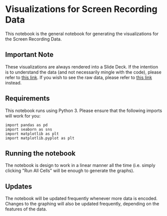 # Visualizations for Screen Recording Data

This notebook is the general notebook for generating the visualizations for the Screen Recording Data. 

## Important Note
These visualizations are always rendered into a Slide Deck. If the intention is to understand the data (and not necessarily mingle with the code), please refer to [this link](https://drive.google.com/drive/folders/1G4Dr3S5Zxq8vBmx89CUk5fQKOjIkC1eR). If you wish to see the raw data, please refer to [this link](https://docs.google.com/spreadsheets/d/1v_sX0Bk54mcdoEeNj0L2ysR0rMvYh_G54-tchhOd3oo/edit?pli=1#gid=1601729613) instead.

## Requirements
This notebook runs using Python 3.
Please ensure that the following imports will work for you: 

```
import pandas as pd
import seaborn as sns
import matplotlib as plt
import matplotlib.pyplot as plt
```

## Running the notebook

The notebook is design to work in a linear manner all the time (i.e. simply clicking "Run All Cells" will be enough to generate the graphs).

## Updates

The notebook will be updated frequently whenever more data is encoded. Changes to the graphing will also be updated frequently, depending on the features of the data.



